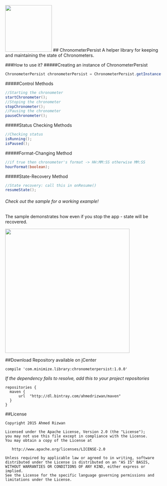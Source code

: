 <img src="https://raw.githubusercontent.com/ahmedrizwan/ChronometerPersist/master/sample/src/main/res/drawable/chronometer.png" width=150px  />
## ChronometerPersist
A helper library for keeping and maintaining the state of Chronometers.

###How to use it?
#####Creating an instance of ChronometerPersist

```java
ChronometerPersist chronometerPersist = ChronometerPersist.getInstance(chronometer, sharedPreferences);
```
#####Control Methods
```java
//Starting the chronometer
startChronometer();
//Stoping the chronometer
stopChronometer();
//Pausing the chronometer
pauseChronometer();
```
#####Status Checking Methods
```java 
//Checking status
isRunning(); 
isPaused(); 
```
#####Format-Changing Method
```java
//if true then chronometer's format -> HH:MM:SS otherwise MM:SS
hourFormat(boolean); 
```
#####State-Recovery Method
```java
//State recovery: call this in onResume() 
resumeState(); 
```

###### Check out the sample for a working example!
The sample demonstrates how even if you stop the app - state will be recovered.

<img src="https://raw.githubusercontent.com/ahmedrizwan/ChronometerPersist/master/sample/src/main/res/drawable/chronopersist.gif" width=400px  />

##Download 
Repository available on jCenter

```Gradle
compile 'com.minimize.library:chronometerpersist:1.0.0'
```
*If the dependency fails to resolve, add this to your project repositories*
```Gradle
repositories {
  maven {
      url  "http://dl.bintray.com/ahmedrizwan/maven" 
  }
}
```

##License 
```
Copyright 2015 Ahmed Rizwan

Licensed under the Apache License, Version 2.0 (the "License");
you may not use this file except in compliance with the License.
You may obtain a copy of the License at

   http://www.apache.org/licenses/LICENSE-2.0

Unless required by applicable law or agreed to in writing, software
distributed under the License is distributed on an "AS IS" BASIS,
WITHOUT WARRANTIES OR CONDITIONS OF ANY KIND, either express or implied.
See the License for the specific language governing permissions and
limitations under the License.
```

